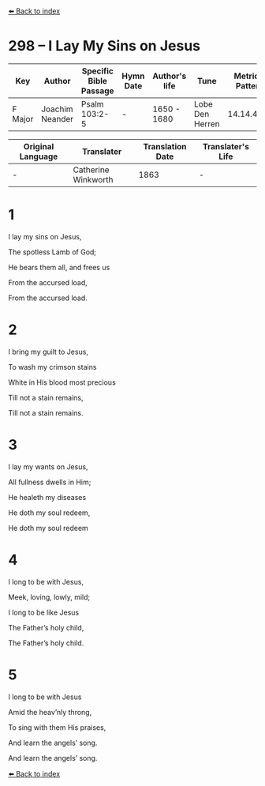 [⬅️ Back to index](../README.md)

# 298 – I Lay My Sins on Jesus

Key | Author   | Specific Bible Passage     |Hymn Date |Author's life |Tune |Metrical Pattern   |Composer/Source                                                                                        
-- | --------- | ---------------------------|----------|--------------|-----|-------------------|-------------   
F Major  | Joachim Neander      | Psalm 103:2-5 | -  | 1650 - 1680 | Lobe Den Herren | 14.14.4.7.8 | Chorale Book for England, 1863 

Original Language | Translater | Translation Date   | Translater's Life     
----------------- | --------- | --------------------|-------------   
\-  | Catherine Winkworth      | 1863 | -  | 1827 - 1878 



# 1

I lay my sins on Jesus,

The spotless Lamb of God;

He bears them all, and frees us

From the accursed load,

From the accursed load.



# 2

I bring my guilt to Jesus,

To wash my crimson stains

White in His blood most precious

Till not a stain remains,

Till not a stain remains.



# 3

I lay my wants on Jesus,

All fullness dwells in Him;

He healeth my diseases

He doth my soul redeem,

He doth my soul redeem



# 4

I long to be with Jesus,

Meek, loving, lowly, mild;

I long to be like Jesus

The Father’s holy child,

The Father’s holy child.



# 5

I long to be with Jesus

Amid the heav’nly throng,

To sing with them His praises,

And learn the angels’ song.

And learn the angels’ song.

[⬅️ Back to index](../README.md)
